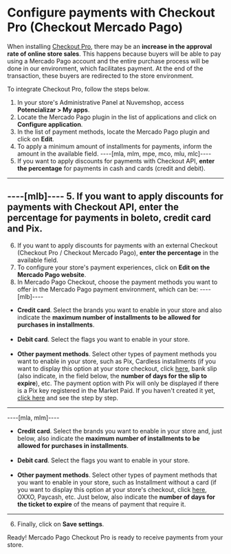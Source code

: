 # Configure payments with Checkout Pro (Checkout Mercado Pago)
 
When installing [Checkout Pro](/developers/en/docs/checkout-pro/landing), there may be an **increase in the approval rate of online store sales**. This happens because buyers will be able to pay using a Mercado Pago account and the entire purchase process will be done in our environment, which facilitates payment. At the end of the transaction, these buyers are redirected to the store environment.
 
To integrate Checkout Pro, follow the steps below.
 
1. In your store's Administrative Panel at Nuvemshop, access **Potencializar > My apps**.
2. Locate the Mercado Pago plugin in the list of applications and click on **Configure application**.
3. In the list of payment methods, locate the Mercado Pago plugin and click on **Edit**.
4. To apply a minimum amount of installments for payments, inform the amount in the available field.
----[mla, mlm, mpe, mco, mlu, mlc]----
5. If you want to apply discounts for payments with Checkout API, **enter the percentage** for payments in cash and cards (credit and debit).
------------
----[mlb]----
5. If you want to apply discounts for payments with Checkout API, **enter the percentage** for payments in boleto, credit card and Pix.
------------
6. If you want to apply discounts for payments with an external Checkout (Checkout Pro / Checkout Mercado Pago), **enter the percentage** in the available field.
7. To configure your store's payment experiences, click on **Edit on the Mercado Pago website**.
8. In Mercado Pago Checkout, choose the payment methods you want to offer in the Mercado Pago payment environment, which can be:
 ----[mlb]----
 * **Credit card**. Select the brands you want to enable in your store and also indicate the **maximum number of installments to be allowed for purchases in installments**. <br><br>
 * **Debit card**. Select the flags you want to enable in your store. <br><br>
 * **Other payment methods**. Select other types of payment methods you want to enable in your store, such as Pix, Cardless installments (if you want to display this option at your store checkout, click [here](/developers/en/docs/nuvemshop/payments-configuration/market-credit), bank slip (also indicate, in the field below, the **number of days for the slip to expire**), etc. The payment option with Pix will only be displayed if there is a Pix key registered in the Market Paid. If you haven't created it yet, [click here](https://www.youtube.com/watch?v=60tApKYVnkA) and see the step by step. 

 ------------
 ----[mla, mlm]----
 * **Credit card**. Select the brands you want to enable in your store and, just below, also indicate the **maximum number of installments to be allowed for purchases in installments**. <br><br>
 * **Debit card**. Select the flags you want to enable in your store. <br><br>
 * **Other payment methods**. Select other types of payment methods that you want to enable in your store, such as Installment without a card (if you want to display this option at your store's checkout, click [here](/developers/en/docs/nuvemshop/payments-configuration/mercado-credit), OXXO, Paycash, etc. Just below, also indicate the **number of days for the ticket to expire** of the means of payment that require it.

 ------------
6. Finally, click on **Save settings**.

Ready! Mercado Pago Checkout Pro is ready to receive payments from your store.